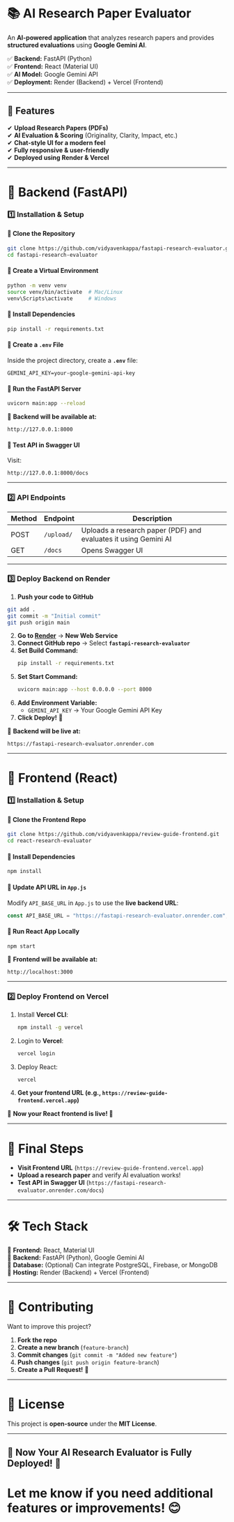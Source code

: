 
# **📚 AI Research Paper Evaluator**
An **AI-powered application** that analyzes research papers and provides **structured evaluations** using **Google Gemini AI**.  

✅ **Backend:** FastAPI (Python)  
✅ **Frontend:** React (Material UI)  
✅ **AI Model:** Google Gemini API  
✅ **Deployment:** Render (Backend) + Vercel (Frontend)  

---

## **📌 Features**
✔ **Upload Research Papers (PDFs)**  
✔ **AI Evaluation & Scoring** (Originality, Clarity, Impact, etc.)  
✔ **Chat-style UI for a modern feel**  
✔ **Fully responsive & user-friendly**  
✔ **Deployed using Render & Vercel**  

---

# **🚀 Backend (FastAPI)**
### **1️⃣ Installation & Setup**
#### **🔹 Clone the Repository**
```bash
git clone https://github.com/vidyavenkappa/fastapi-research-evaluator.git
cd fastapi-research-evaluator
```

#### **🔹 Create a Virtual Environment**
```bash
python -m venv venv
source venv/bin/activate  # Mac/Linux
venv\Scripts\activate     # Windows
```

#### **🔹 Install Dependencies**
```bash
pip install -r requirements.txt
```

#### **🔹 Create a `.env` File**
Inside the project directory, create a **`.env`** file:
```
GEMINI_API_KEY=your-google-gemini-api-key
```

#### **🔹 Run the FastAPI Server**
```bash
uvicorn main:app --reload
```
📌 **Backend will be available at:**  
```
http://127.0.0.1:8000
```

#### **🔹 Test API in Swagger UI**
Visit:
```
http://127.0.0.1:8000/docs
```

---

### **2️⃣ API Endpoints**
| Method | Endpoint       | Description |
|--------|---------------|-------------|
| POST   | `/upload/`    | Uploads a research paper (PDF) and evaluates it using Gemini AI |
| GET    | `/docs`       | Opens Swagger UI |

---

### **3️⃣ Deploy Backend on Render**
1. **Push your code to GitHub**
```bash
git add .
git commit -m "Initial commit"
git push origin main
```
2. **Go to [Render](https://render.com/)** → **New Web Service**  
3. **Connect GitHub repo** → Select **`fastapi-research-evaluator`**  
4. **Set Build Command:**
   ```bash
   pip install -r requirements.txt
   ```
5. **Set Start Command:**
   ```bash
   uvicorn main:app --host 0.0.0.0 --port 8000
   ```
6. **Add Environment Variable:**
   - `GEMINI_API_KEY` → Your Google Gemini API Key  
7. **Click Deploy!** 🎉  

📌 **Backend will be live at:**  
```
https://fastapi-research-evaluator.onrender.com
```

---

# **🎨 Frontend (React)**
### **1️⃣ Installation & Setup**
#### **🔹 Clone the Frontend Repo**
```bash
git clone https://github.com/vidyavenkappa/review-guide-frontend.git
cd react-research-evaluator
```

#### **🔹 Install Dependencies**
```bash
npm install
```

#### **🔹 Update API URL in `App.js`**
Modify `API_BASE_URL` in `App.js` to use the **live backend URL**:
```javascript
const API_BASE_URL = "https://fastapi-research-evaluator.onrender.com"; // Replace with Render API URL
```

#### **🔹 Run React App Locally**
```bash
npm start
```
📌 **Frontend will be available at:**  
```
http://localhost:3000
```

---

### **2️⃣ Deploy Frontend on Vercel**
1. Install **Vercel CLI**:
   ```bash
   npm install -g vercel
   ```
2. Login to **Vercel**:
   ```bash
   vercel login
   ```
3. Deploy React:
   ```bash
   vercel
   ```
4. **Get your frontend URL (e.g., `https://review-guide-frontend.vercel.app`)**

📌 **Now your React frontend is live! 🎯**

---

# **🎯 Final Steps**
- **Visit Frontend URL** (`https://review-guide-frontend.vercel.app`)
- **Upload a research paper** and verify AI evaluation works!
- **Test API in Swagger UI** (`https://fastapi-research-evaluator.onrender.com/docs`)

---

# **🛠 Tech Stack**
🔹 **Frontend:** React, Material UI  
🔹 **Backend:** FastAPI (Python), Google Gemini AI  
🔹 **Database:** (Optional) Can integrate PostgreSQL, Firebase, or MongoDB  
🔹 **Hosting:** Render (Backend) + Vercel (Frontend)  

---

# **🤝 Contributing**
Want to improve this project?  
1. **Fork the repo**  
2. **Create a new branch** (`feature-branch`)  
3. **Commit changes** (`git commit -m "Added new feature"`)  
4. **Push changes** (`git push origin feature-branch`)  
5. **Create a Pull Request!** 🎉  

---

# **📄 License**
This project is **open-source** under the **MIT License**.

---

## 🎉 **Now Your AI Research Evaluator is Fully Deployed! 🚀**
Let me know if you need **additional features or improvements!** 😊
=======



